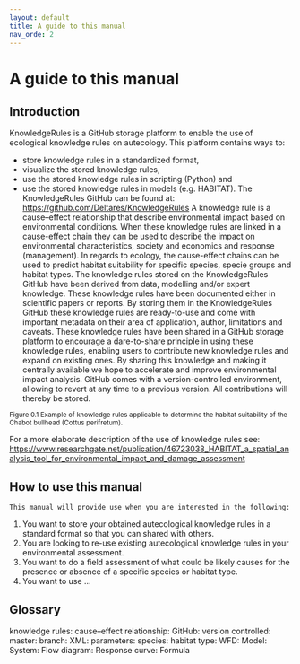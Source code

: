 ```yaml
---
layout: default
title: A guide to this manual
nav_orde: 2
---
```


# A guide to this manual

## Introduction
KnowledgeRules is a GitHub storage platform to enable the use of ecological knowledge rules on autecology. This platform contains ways to:
-	store knowledge rules in a standardized format, 
-	visualize the stored knowledge rules,
-	use the stored knowledge rules in scripting (Python) and
-	use the stored knowledge rules in models (e.g. HABITAT).
The KnowledgeRules GitHub can be found at:
https://github.com/Deltares/KnowledgeRules
A knowledge rule is a cause–effect relationship that describe environmental impact based on environmental conditions. When these knowledge rules are linked in a cause-effect chain they can be used to describe the impact on environmental characteristics, society and economics and response (management). In regards to ecology, the cause-effect chains can be used to predict habitat suitability for specific species, specie groups and habitat types. The knowledge rules stored on the KnowledgeRules GitHub have been derived from data, modelling and/or expert knowledge. These knowledge rules have been documented either in scientific papers or reports. By storing them in the KnowledgeRules GitHub these knowledge rules are ready-to-use and come with important metadata on their area of application, author, limitations and caveats.
These knowledge rules have been shared in a GitHub storage platform to encourage a dare-to-share principle in using these knowledge rules, enabling users to contribute new knowledge rules and expand on existing ones. By sharing this knowledge and making it centrally available we hope to accelerate and improve environmental impact analysis. 
GitHub comes with a version-controlled environment, allowing to revert at any time to a previous version. All contributions will thereby be stored.



<sub>Figure 0.1 Example of knowledge rules applicable to determine the habitat suitability of the Chabot bullhead (Cottus perifretum).</sub> 

For a more elaborate description of the use of knowledge rules see:
https://www.researchgate.net/publication/46723038_HABITAT_a_spatial_analysis_tool_for_environmental_impact_and_damage_assessment


## How to use this manual

	This manual will provide use when you are interested in the following:
1.	You want to store your obtained autecological knowledge rules in a standard format so that 	you can shared with others.
2.	You are looking to re-use existing autecological knowledge rules in your environmental		assessment.
3.	You want to do a field assessment of what could be likely causes for the presence or absence 	of a specific species or habitat type.
4.	You want to use …

## Glossary

knowledge rules: 
cause–effect relationship: 
GitHub:
version controlled:
master:
branch:
XML: 
parameters:
species:
habitat type:
WFD:
Model:
System:
Flow diagram:
Response curve: 
Formula
